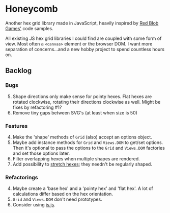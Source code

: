 # Honeycomb

Another hex grid library made in JavaScript, heavily inspired by [Red Blob Games'](http://www.redblobgames.com/grids/hexagons/) code samples.

All existing JS hex grid libraries I could find are coupled with some form of view. Most often a `<canvas>` element or the browser DOM. I want more separation of concerns...and a new hobby project to spend countless hours on.

## Backlog

### Bugs
5. Shape directions only make sense for pointy hexes. Flat hexes are rotated clockwise, rotating their directions clockwise as well. Might be fixes by refactoring #1?
3. Remove tiny gaps between SVG's (at least when size is 50)

### Features
4. Make the 'shape' methods of `Grid` (also) accept an options object.
1. Maybe add instance methods for `Grid` and `Views.DOM` to get/set options. Then it's optional to pass the options to the `Grid` and `Views.DOM` factories and set those options later.
2. Filter overlapping hexes when multiple shapes are rendered.
1. Add possibility to [stretch hexes](http://www.redblobgames.com/grids/hexagons/implementation.html#layout-test-size-tall); they needn't be regularly shaped.

### Refactorings
4. Maybe create a 'base hex' and a 'pointy hex' and 'flat hex'. A lot of calculations differ based on the hex orientation.
3. `Grid` and `Views.DOM` don't need prototypes.
4. Consider using [is.js](http://is.js.org).

